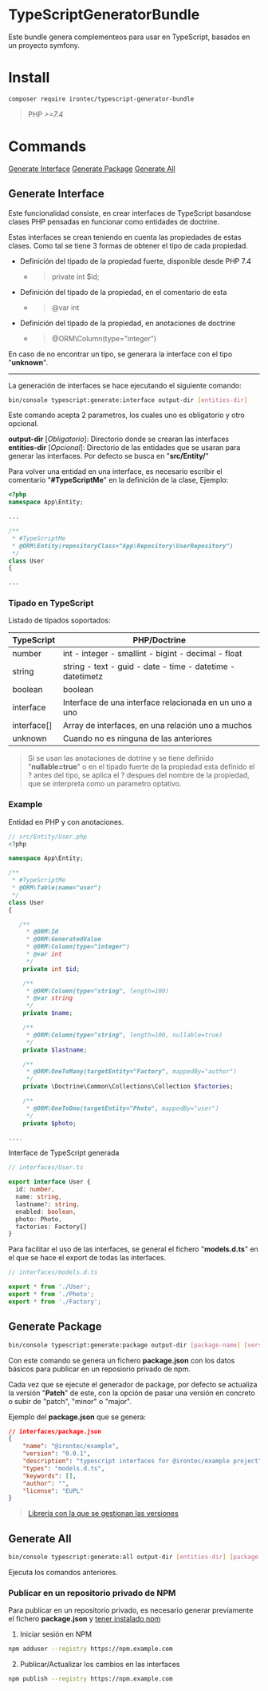 # TypeScriptGeneratorBundle

Este bundle genera complementeos para usar en TypeScript, basados en un proyecto symfony.

# Install

````bash
composer require irontec/typescript-generator-bundle
````

> PHP *>=7.4*

# Commands

[Generate Interface](#generate-interface)
[Generate Package](#generate-package)
[Generate All](#generate-all)

## Generate Interface

Este funcionalidad consiste, en crear interfaces de TypeScript basandose clases PHP pensadas en funcionar como entidades de doctrine.

Estas interfaces se crean teniendo en cuenta las propiedades de estas clases. Como tal se tiene 3 formas de obtener el tipo de cada propiedad.

* Definición del tipado de la propiedad fuerte, disponible desde PHP 7.4
  * > private int $id;
* Definición del tipado de la propiedad, en el comentario de esta
  * > @var int
* Definición del tipado de la propiedad, en anotaciones de doctrine
  * > @ORM\Column(type="integer")

En caso de no encontrar un tipo, se generara la interface con el tipo "**unknown**".

---

La generación de interfaces se hace ejecutando el siguiente comando:

````bash
bin/console typescript:generate:interface output-dir [entities-dir]
````

Este comando acepta 2 parametros, los cuales uno es obligatorio y otro opcional.

**output-dir** [*Obligatorio*]: Directorio donde se crearan las interfaces
**entities-dir** [*Opcional*]: Directorio de las entidades que se usaran para generar las interfaces. Por defecto se busca en "**src/Entity/**"

Para volver una entidad en una interface, es necesario escribir el comentario "**#TypeScriptMe**" en la definición de la clase, Ejemplo:

````php
<?php
namespace App\Entity;

...

/**
 * #TypeScriptMe
 * @ORM\Entity(repositoryClass="App\Repository\UserRepository")
 */
class User
{

...
````


### Tipado en TypeScript

Listado de tipados soportados:

| TypeScript | PHP/Doctrine |
|-|-|
| number | int - integer - smallint - bigint - decimal - float |
| string | string - text - guid - date - time - datetime - datetimetz |
| boolean | boolean |
| interface | Interface de una interface relacionada en un uno a uno |
| interface[] | Array de interfaces, en una relación uno a muchos |
| unknown | Cuando no es ninguna de las anteriores |

> Si se usan las anotaciones de dotrine y se tiene definido "**nullable=true**" o en el tipado fuerte de la propiedad esta definido el ? antes del tipo, se aplica el ? despues del nombre de la propiedad, que se interpreta como un parametro optativo.

### Example

Entidad en PHP y con anotaciones.

````php
// src/Entity/User.php
<?php

namespace App\Entity;

/**
 * #TypeScriptMe
 * @ORM\Table(name="user")
 */
class User
{

   /**
     * @ORM\Id
     * @ORM\GeneratedValue
     * @ORM\Column(type="integer")
     * @var int
     */
    private int $id;

    /**
     * @ORM\Column(type="string", length=100)
     * @var string
     */
    private $name;

    /**
     * @ORM\Column(type="string", length=100, nullable=true)
     */
    private $lastname;

    /**
     * @ORM\OneToMany(targetEntity="Factory", mappedBy="author")
     */
    private \Doctrine\Common\Collections\Collection $factories;

    /**
     * @ORM\OneToOne(targetEntity="Photo", mappedBy="user")
     */
    private $photo;

....

````

Interface de TypeScript generada

````typescript
// interfaces/User.ts

export interface User {
  id: number,
  name: string,
  lastname?: string,
  enabled: boolean,
  photo: Photo,
  factories: Factory[]
}
````

Para facilitar el uso de las interfaces, se general el fichero "**models.d.ts**" en el que se hace el export de todas las interfaces.

````typescript
// interfaces/models.d.ts

export * from './User';
export * from './Photo';
export * from './Factory';
````

## Generate Package

````bash
bin/console typescript:generate:package output-dir [package-name] [version]
````

Con este comando se genera un fichero **package.json** con los datos básicos para publicar en un reposiorio privado de npm.

Cada vez que se ejecute el generador de package, por defecto se actualiza la versión "**Patch**" de este, con la opción de pasar una versión en concreto o subir de "patch", "minor" o "major".

Ejemplo del **package.json** que se genera:

````json
// interfaces/package.json
{
    "name": "@irontec/example",
    "version": "0.0.1",
    "description": "typescript interfaces for @irontec/example project",
    "types": "models.d.ts",
    "keywords": [],
    "author": "",
    "license": "EUPL"
}
````

> [Librería con la que se gestionan las versiones](https://github.com/PHLAK/SemVer)

## Generate All

````bash
bin/console typescript:generate:all output-dir [entities-dir] [package-name] [version]
````

Ejecuta los comandos anteriores.


### Publicar en un repositorio privado de NPM

Para publicar en un repositorio privado, es necesario generar previamente el fichero **package.json** y [tener instalado npm](https://github.com/nvm-sh/nvm#installing-and-updating)


1) Iniciar sesión en NPM

````bash
npm adduser --registry https://npm.example.com
````

2) Publicar/Actualizar los cambios en las interfaces

````bash
npm publish --registry https://npm.example.com
````
